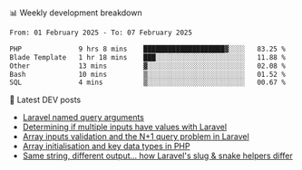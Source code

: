 📊 Weekly development breakdown
<!--START_SECTION:waka-->

```txt
From: 01 February 2025 - To: 07 February 2025

PHP              9 hrs 8 mins    ████████████████████▓░░░░   83.25 %
Blade Template   1 hr 18 mins    ███░░░░░░░░░░░░░░░░░░░░░░   11.88 %
Other            13 mins         ▓░░░░░░░░░░░░░░░░░░░░░░░░   02.08 %
Bash             10 mins         ▒░░░░░░░░░░░░░░░░░░░░░░░░   01.52 %
SQL              4 mins          ▒░░░░░░░░░░░░░░░░░░░░░░░░   00.67 %
```

<!--END_SECTION:waka-->

📕 Latest DEV posts
<!-- BLOG-POST-LIST:START -->
- [Laravel named query arguments](https://dev.to/michaelvickersuk/laravel-named-query-arguments-28kd)
- [Determining if multiple inputs have values with Laravel](https://dev.to/michaelvickersuk/determining-if-multiple-inputs-have-values-with-laravel-km6)
- [Array inputs validation and the N+1 query problem in Laravel](https://dev.to/michaelvickersuk/array-inputs-validation-and-the-n1-query-problem-in-laravel-2agb)
- [Array initialisation and key data types in PHP](https://dev.to/michaelvickersuk/array-initialisation-and-key-data-types-in-php-1e5b)
- [Same string, different output... how Laravel&#39;s slug &amp; snake helpers differ](https://dev.to/michaelvickersuk/same-string-different-output-how-laravels-slug-snake-helpers-differ-1ccj)
<!-- BLOG-POST-LIST:END -->
